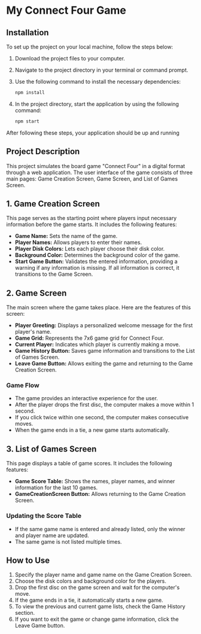 # My Connect Four Game

## Installation

To set up the project on your local machine, follow the steps below:

1. Download the project files to your computer.
2. Navigate to the project directory in your terminal or command prompt.
3. Use the following command to install the necessary dependencies:

    ```bash
    npm install
    ```

4. In the project directory, start the application by using the following command:

    ```bash
    npm start
    ```

After following these steps, your application should be up and running

## Project Description

This project simulates the board game "Connect Four" in a digital format through a web application. The user interface of the game consists of three main pages: Game Creation Screen, Game Screen, and List of Games Screen.

## 1. Game Creation Screen

This page serves as the starting point where players input necessary information before the game starts. It includes the following features:

- **Game Name:** Sets the name of the game.
- **Player Names:** Allows players to enter their names.
- **Player Disk Colors:** Lets each player choose their disk color.
- **Background Color:** Determines the background color of the game.
- **Start Game Button:** Validates the entered information, providing a warning if any information is missing. If all information is correct, it transitions to the Game Screen.

## 2. Game Screen

The main screen where the game takes place. Here are the features of this screen:

- **Player Greeting:** Displays a personalized welcome message for the first player's name.
- **Game Grid:** Represents the 7x6 game grid for Connect Four.
- **Current Player:** Indicates which player is currently making a move.
- **Game History Button:** Saves game information and transitions to the List of Games Screen.
- **Leave Game Button:** Allows exiting the game and returning to the Game Creation Screen.

### Game Flow

- The game provides an interactive experience for the user.
- After the player drops the first disc, the computer makes a move within 1 second.
- If you click twice within one second, the computer makes consecutive moves.
- When the game ends in a tie, a new game starts automatically.

## 3. List of Games Screen

This page displays a table of game scores. It includes the following features:

- **Game Score Table:** Shows the names, player names, and winner information for the last 10 games.
- **GameCreationScreen Button:** Allows returning to the Game Creation Screen.

### Updating the Score Table

- If the same game name is entered and already listed, only the winner and player name are updated.
- The same game is not listed multiple times.

## How to Use

1. Specify the player name and game name on the Game Creation Screen.
2. Choose the disk colors and background color for the players.
3. Drop the first disc on the game screen and wait for the computer's move.
4. If the game ends in a tie, it automatically starts a new game.
5. To view the previous and current game lists, check the Game History section.
6. If you want to exit the game or change game information, click the Leave Game button.




